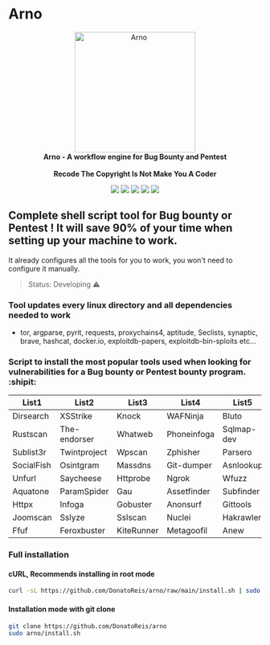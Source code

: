 # Arno

<p align="center" dir="auto">
  <a target="_blank" rel="noopener noreferrer" href="https://user-images.githubusercontent.com/93531354/155890601-5919d2fe-81be-486e-91d1-d93f8ef734cb.png"><img alt="Arno" src="https://user-images.githubusercontent.com/93531354/155890601-5919d2fe-81be-486e-91d1-d93f8ef734cb.png" height="240" style="max-width: 100%;"></a>
  <br>
  <strong>Arno - A workflow engine for Bug Bounty and Pentest</strong> 
  <br><br>
  <strong>Recode The Copyright Is Not Make You A Coder</strong>
</p>  
  
<div>
  <p align="center" dir="auto">
  <a href="https://www.instagram.com/prohacker77_/" target="_blank"><img src="https://img.shields.io/badge/-Instagram-%23E4405F?style=for-the-badge&logo=instagram&logoColor=39ff14&logoColor=white&color=black" target="_blank"></a>
  <a href="https://discord.gg/Z2C2CyVZFU" target="_blank"><img src="https://img.shields.io/badge/-Discord-7289DA?style=for-the-badge&logo=discord&logoColor=39ff14&logoColor=white&color=black" target="_blank"></a>
  <a href="https://www.linkedin.com/in/caique-barreto-7809b2217/" target="_blank"><img src="https://img.shields.io/badge/-LinkdIn-%230077B5?style=for-the-badge&logo=linkedin&logoColor=39ff14&logoColor=white&color=black" target="_blank"></a>
  <a href="mailto:caique.hbarreto@gmail.com" target="_blank"><img src="https://img.shields.io/badge/-Gmail-%23333?style=for-the-badge&logo=gmail&logoColor=39ff14&logoColor=white&color=black" target="_blank"></a>
  <a href="https://t.me/PeakyBlindersW" target="_blank"><img src="https://img.shields.io/badge/Telegram-2CA5E0?style=for-the-badge&logo=telegram&logoColor=39ff14&logoColor=white&color=black" target="_blank"></a>
  </p>
</div>

## Complete shell script tool for Bug bounty or Pentest ! It will save 90% of your time when setting up your machine to work.
It already configures all the tools for you to work, you won't need to configure it manually.

> Status: Developing ⚠️

### Tool updates every linux directory and all dependencies needed to work
   - tor, argparse, pyrit, requests, proxychains4, aptitude, Seclists, synaptic, brave, hashcat, docker.io, exploitdb-papers, exploitdb-bin-sploits etc...

### Script to install the most popular tools used when looking for vulnerabilities for a Bug bounty or Pentest bounty program. :shipit:


List1|List2|List3|List4|List5|List6|List7|List8
-----|-----|-----|-----|-----|-----|-----|-----
Dirsearch|XSStrike|Knock|WAFNinja|Bluto|Anon-SMS|WPSeku|Urldedupe
Rustscan|The-endorser|Whatweb|Phoneinfoga|Sqlmap-dev|Sayhello|Gf-Patterns|Crlfuzz
Sublist3r|Twintproject|Wpscan|Zphisher|Parsero|Seeker|GitDumper|Gospider
SocialFish|Osintgram|Massdns|Git-dumper|Asnlookup|Sherlok|Waybackurls|Crobat
Unfurl|Saycheese|Httprobe|Ngrok|Wfuzz|TheHarvester|Brave|Naabu
Aquatone|ParamSpider|Gau|Assetfinder|Subfinder|Takeover|Sherlock|Gauplus
Httpx|Infoga|Gobuster|Anonsurf|Gittools|Droopescan|Pwndb|Notify
Joomscan|Sslyze|Sslscan|Nuclei|Hakrawler|A2SV|Twitter-info|Dnsx
Ffuf|Feroxbuster|KiteRunner|Metagoofil|Anew|Dalfox|Kxss|Qsreplace|Uro


### Full installation
#### cURL, Recommends installing in root mode

```sh
curl -sL https://github.com/DonatoReis/arno/raw/main/install.sh | sudo bash

```
#### **Installation mode with git clone**
```sh
git clone https://github.com/DonatoReis/arno
sudo arno/install.sh
```
